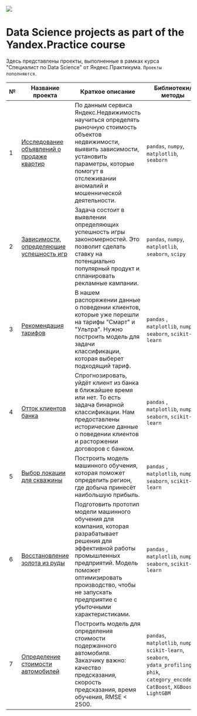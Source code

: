 ![](https://kursvill.ru/upload/iblock/094/0949badcde1bc46c4f8bc64383eee5b1.jpg)
# Data Science projects as part of the Yandex.Practice course

Здесь представлены проекты, выполненные в рамках курса "Специалист по Data Science" от Яндекс.Практикума. ``Проекты пополняются``.

| № | Название проекта  | Краткое описание | Библиотеки/методы |
|--|--|--|--|
|1| [Исследование объявлений о продаже квартир](https://github.com/borodulinad/ds-yandex.practicum/tree/main/1.%20%D0%98%D1%81%D1%81%D0%BB%D0%B5%D0%B4%D0%BE%D0%B2%D0%B0%D0%BD%D0%B8%D0%B5%20%D1%80%D1%8B%D0%BD%D0%BA%D0%B0%20%D0%BD%D0%B5%D0%B4%D0%B2%D0%B8%D0%B6%D0%B8%D0%BC%D0%BE%D1%81%D1%82%D0%B8%20%D0%B2%20%D0%A1%D0%B0%D0%BD%D0%BA%D1%82-%D0%9F%D0%B5%D1%82%D0%B5%D1%80%D0%B1%D1%83%D1%80%D0%B3%D0%B5) | По данным сервиса Яндекс.Недвижимость научиться определять рыночную стоимость объектов недвижимости, выявить зависимости, установить параметры, которые помогут в отслеживании аномалий и мошеннической деятельности.  | `pandas`, `numpy`, `matplotlib`, `seaborn` |
|2| [Зависимости, определяющие успешность игр](https://github.com/borodulinad/ds-yandex.practicum/tree/main/2.%20%D0%97%D0%B0%D0%B2%D0%B8%D1%81%D0%B8%D0%BC%D0%BE%D1%81%D1%82%D0%B8%2C%20%D0%BE%D0%BF%D1%80%D0%B5%D0%B4%D0%B5%D0%BB%D1%8F%D1%8E%D1%89%D0%B8%D0%B5%20%D1%83%D1%81%D0%BF%D0%B5%D1%88%D0%BD%D0%BE%D1%81%D1%82%D1%8C%20%D0%B8%D0%B3%D1%80) | Задача состоит в выявлении определяющих успешность игры закономерностей. Это позволит сделать ставку на потенциально популярный продукт и спланировать рекламные кампании. | `pandas`, `numpy`, `matplotlib`, `seaborn`, `scipy` |
|3| [Рекомендация тарифов](https://github.com/borodulinad/ds-yandex.practicum/tree/main/3.%20%D0%A0%D0%B5%D0%BA%D0%BE%D0%BC%D0%B5%D0%BD%D0%B4%D0%B0%D1%86%D0%B8%D1%8F%20%D1%82%D0%B0%D1%80%D0%B8%D1%84%D0%BE%D0%B2) | В нашем распоряжении данные о поведении клиентов, которые уже перешли на тарифы "Смарт" и "Ультра". Нужно построить модель для задачи классификации, которая выберет подходящий тариф. | `pandas` , `matplotlib`, `numpy`, `seaborn`, `scikit-learn`|
|4| [Отток клиентов банка](https://github.com/borodulinad/ds-yandex.practicum/tree/main/4.%20%D0%9E%D1%82%D1%82%D0%BE%D0%BA%20%D0%BA%D0%BB%D0%B8%D0%B5%D0%BD%D1%82%D0%BE%D0%B2%20%D0%B1%D0%B0%D0%BD%D0%BA%D0%B0) | Спрогнозировать, уйдёт клиент из банка в ближайшее время или нет. То есть задача бинарной классификации. Нам предоставлены исторические данные о поведении клиентов и расторжении договоров с банком. | `pandas` , `matplotlib`, `numpy`, `seaborn`, `scikit-learn`|
|5| [Выбор локации для скважины](https://github.com/borodulinad/ds-yandex.practicum/tree/main/5.%20%D0%92%D1%8B%D0%B1%D0%BE%D1%80%20%D0%BB%D0%BE%D0%BA%D0%B0%D1%86%D0%B8%D0%B8%20%D0%B4%D0%BB%D1%8F%20%D1%81%D0%BA%D0%B2%D0%B0%D0%B6%D0%B8%D0%BD%D1%8B) | Построить модель машинного обучения, которая поможет определить регион, где добыча принесёт наибольшую прибыль. | `pandas` , `matplotlib`, `numpy`, `seaborn`, `scikit-learn`|
|6| [Восстановление золота из руды](https://github.com/borodulinad/ds-yandex.practicum/tree/main/6.%20%D0%92%D0%BE%D1%81%D1%81%D1%82%D0%B0%D0%BD%D0%BE%D0%B2%D0%BB%D0%B5%D0%BD%D0%B8%D0%B5%20%D0%B7%D0%BE%D0%BB%D0%BE%D1%82%D0%B0%20%D0%B8%D0%B7%20%D1%80%D1%83%D0%B4%D1%8B) | Подготовить прототип модели машинного обучения для компания, которая разрабатывает решения для эффективной работы промышленных предприятий. Модель поможет оптимизировать производство, чтобы не запускать предприятие с убыточными характеристиками. | `pandas` , `matplotlib`, `numpy`, `seaborn`, `scikit-learn`|
|7| [Определение стоимости автомобилей](https://github.com/KirillErokhin/yandex_practicum_DS_projects/tree/main/07_clients) | Построить модель для определения стоимости подержанного автомобиля. Заказчику важно: качество предсказания, скорость предсказания, время обучения, RMSE < 2500. | `pandas`, `matplotlib`, `numpy`, `scikit-learn`, `seaborn`, `ydata_profiling`, `phik`, `category_encoders`, `CatBoost`, `XGBoost`, `LightGBM`|